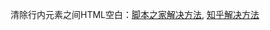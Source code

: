 清除行内元素之间HTML空白：[脚本之家解决方法](http://www.jb51.net/css/100638.html), [知乎解决方法](http://www.zhihu.com/question/21468450)
